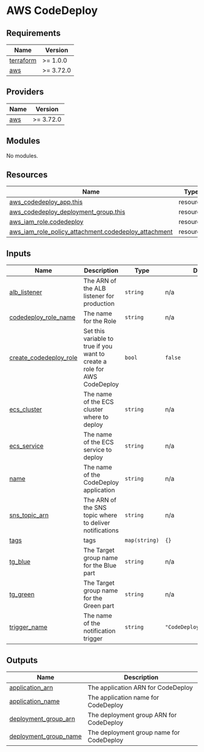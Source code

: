 # AWS CodeDeploy

<!-- BEGINNING OF PRE-COMMIT-TERRAFORM DOCS HOOK -->
## Requirements

| Name | Version |
|------|---------|
| <a name="requirement_terraform"></a> [terraform](#requirement\_terraform) | >= 1.0.0 |
| <a name="requirement_aws"></a> [aws](#requirement\_aws) | >= 3.72.0 |

## Providers

| Name | Version |
|------|---------|
| <a name="provider_aws"></a> [aws](#provider\_aws) | >= 3.72.0 |

## Modules

No modules.

## Resources

| Name | Type |
|------|------|
| [aws_codedeploy_app.this](https://registry.terraform.io/providers/hashicorp/aws/latest/docs/resources/codedeploy_app) | resource |
| [aws_codedeploy_deployment_group.this](https://registry.terraform.io/providers/hashicorp/aws/latest/docs/resources/codedeploy_deployment_group) | resource |
| [aws_iam_role.codedeploy](https://registry.terraform.io/providers/hashicorp/aws/latest/docs/resources/iam_role) | resource |
| [aws_iam_role_policy_attachment.codedeploy_attachment](https://registry.terraform.io/providers/hashicorp/aws/latest/docs/resources/iam_role_policy_attachment) | resource |

## Inputs

| Name | Description | Type | Default | Required |
|------|-------------|------|---------|:--------:|
| <a name="input_alb_listener"></a> [alb\_listener](#input\_alb\_listener) | The ARN of the ALB listener for production | `string` | n/a | yes |
| <a name="input_codedeploy_role_name"></a> [codedeploy\_role\_name](#input\_codedeploy\_role\_name) | The name for the Role | `string` | n/a | yes |
| <a name="input_create_codedeploy_role"></a> [create\_codedeploy\_role](#input\_create\_codedeploy\_role) | Set this variable to true if you want to create a role for AWS CodeDeploy | `bool` | `false` | no |
| <a name="input_ecs_cluster"></a> [ecs\_cluster](#input\_ecs\_cluster) | The name of the ECS cluster where to deploy | `string` | n/a | yes |
| <a name="input_ecs_service"></a> [ecs\_service](#input\_ecs\_service) | The name of the ECS service to deploy | `string` | n/a | yes |
| <a name="input_name"></a> [name](#input\_name) | The name of the CodeDeploy application | `string` | n/a | yes |
| <a name="input_sns_topic_arn"></a> [sns\_topic\_arn](#input\_sns\_topic\_arn) | The ARN of the SNS topic where to deliver notifications | `string` | n/a | yes |
| <a name="input_tags"></a> [tags](#input\_tags) | tags | `map(string)` | `{}` | no |
| <a name="input_tg_blue"></a> [tg\_blue](#input\_tg\_blue) | The Target group name for the Blue part | `string` | n/a | yes |
| <a name="input_tg_green"></a> [tg\_green](#input\_tg\_green) | The Target group name for the Green part | `string` | n/a | yes |
| <a name="input_trigger_name"></a> [trigger\_name](#input\_trigger\_name) | The name of the notification trigger | `string` | `"CodeDeploy_notification"` | no |

## Outputs

| Name | Description |
|------|-------------|
| <a name="output_application_arn"></a> [application\_arn](#output\_application\_arn) | The application ARN for CodeDeploy |
| <a name="output_application_name"></a> [application\_name](#output\_application\_name) | The application name for CodeDeploy |
| <a name="output_deployment_group_arn"></a> [deployment\_group\_arn](#output\_deployment\_group\_arn) | The deployment group ARN for CodeDeploy |
| <a name="output_deployment_group_name"></a> [deployment\_group\_name](#output\_deployment\_group\_name) | The deployment group name for CodeDeploy |
<!-- END OF PRE-COMMIT-TERRAFORM DOCS HOOK -->

